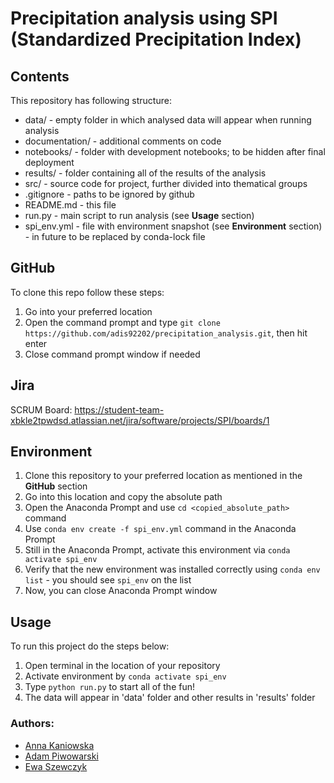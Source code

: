 # Precipitation analysis using SPI (Standardized Precipitation Index)

## Contents
This repository has following structure:
- data/ - empty folder in which analysed data will appear when running analysis
- documentation/ - additional comments on code
- notebooks/ - folder with development notebooks; to be hidden after final deployment
- results/ - folder containing all of the results of the analysis
- src/ - source code for project, further divided into thematical groups
- .gitignore - paths to be ignored by github
- README.md - this file
- run.py - main script to run analysis (see **Usage** section)
- spi_env.yml - file with environment snapshot (see **Environment** section) - in future to be replaced by conda-lock file


## GitHub
To clone this repo follow these steps:
1. Go into your preferred location
2. Open the command prompt and type `git clone https://github.com/adis92202/precipitation_analysis.git`, then hit enter
3. Close command prompt window if needed

## Jira
SCRUM Board: https://student-team-xbkle2tpwdsd.atlassian.net/jira/software/projects/SPI/boards/1

## Environment
1. Clone this repository to your preferred location as mentioned in the **GitHub** section
2. Go into this location and copy the absolute path
3. Open the Anaconda Prompt and use `cd <copied_absolute_path>` command
4. Use `conda env create -f spi_env.yml` command in the Anaconda Prompt
5. Still in the Anaconda Prompt, activate this environment via `conda activate spi_env`
6. Verify that the new environment was installed correctly using `conda env list` - you should see `spi_env` on the list
7. Now, you can close Anaconda Prompt window

## Usage
To run this project do the steps below:
1. Open terminal in the location of your repository
2. Activate environment by `conda activate spi_env`
3. Type `python run.py` to start all of the fun!
4. The data will appear in 'data' folder and other results in 'results' folder

### Authors:
- [Anna Kaniowska](https://github.com/ania15)
- [Adam Piwowarski](https://github.com/adis92202)
- [Ewa Szewczyk](https://github.com/drateffka)